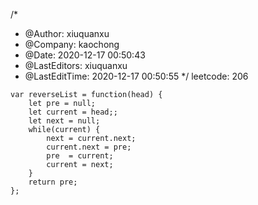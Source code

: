 <!--
 * @Author: xiuquanxu
 * @Company: kaochong
 * @Date: 2020-12-17 00:50:43
 * @LastEditors: xiuquanxu
 * @LastEditTime: 2020-12-17 00:58:15
-->
/*
 * @Author: xiuquanxu
 * @Company: kaochong
 * @Date: 2020-12-17 00:50:43
 * @LastEditors: xiuquanxu
 * @LastEditTime: 2020-12-17 00:50:55
 */
leetcode: 206  

```
var reverseList = function(head) {
    let pre = null;
    let current = head;;
    let next = null;
    while(current) {
        next = current.next;
        current.next = pre;
        pre  = current;
        current = next;
    }   
    return pre;
};
```